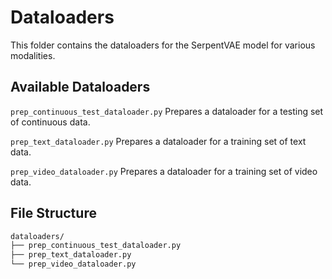 # Dataloaders 

This folder contains the dataloaders for the SerpentVAE model for various modalities. 

## Available Dataloaders 
`prep_continuous_test_dataloader.py`
Prepares a dataloader for a testing set of continuous data. 

`prep_text_dataloader.py`
Prepares a dataloader for a training set of text data. 

`prep_video_dataloader.py`
Prepares a dataloader for a training set of video data. 

## File Structure 
```sh
dataloaders/
├── prep_continuous_test_dataloader.py
├── prep_text_dataloader.py
└── prep_video_dataloader.py
```